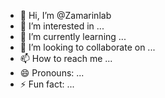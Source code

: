 - 👋 Hi, I’m @Zamarinlab
- 👀 I’m interested in ...
- 🌱 I’m currently learning ...
- 💞️ I’m looking to collaborate on ...
- 📫 How to reach me ...
- 😄 Pronouns: ...
- ⚡ Fun fact: ...

<!---
Zamarinlab/Zamarinlab is a ✨ special ✨ repository because its `README.md` (this file) appears on your GitHub profile.
You can click the Preview link to take a look at your changes.
--->
